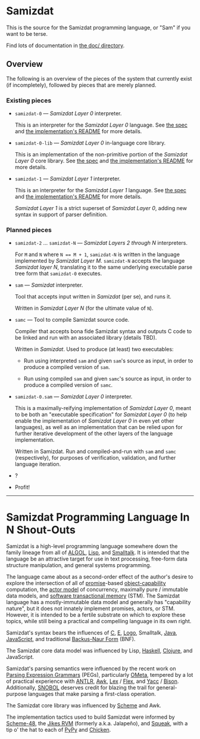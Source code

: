 Samizdat
========

This is the source for the Samizdat programming language, or "Sam" if
you want to be terse.

Find lots of documentation in [the doc/ directory](doc).

Overview
--------

The following is an overview of the pieces of the system that currently
exist (if incompletely), followed by pieces that are merely planned.

### Existing pieces

* `samizdat-0` &mdash; *Samizdat Layer 0* interpreter.

  This is an interpreter for the *Samizdat Layer 0* language. See
  [the spec](doc/samizdat-0/README.md) and
  [the implementation's README](samizdat-0/README.md) for more details.

* `samizdat-0-lib` &mdash; *Samizdat Layer 0* in-language core library.

  This is an implementation of the non-primitive portion of the
  *Samizdat Layer 0* core library. See [the spec](doc/samizdat-0/README.md)
  and [the implementation's README](samizdat-0-lib/README.md) for more details.

* `samizdat-1` &mdash; *Samizdat Layer 1* interpreter.

  This is an interpreter for the *Samizdat Layer 1* language. See
  [the spec](doc/samizdat-1/README.md) and
  [the implementation's README](samizdat-1/README.md) for more details.

  *Samizdat Layer 1* is a strict superset of *Samizdat Layer 0*, adding
  new syntax in support of parser definition.

### Planned pieces

* `samizdat-2` &hellip; `samizdat-N` &mdash; *Samizdat Layers 2
  through N* interpreters.

  For `M` and `N` where `N == M + 1`, `samizdat-N` is written in the
  language implemented by *Samizdat Layer M*. `samizdat-N` accepts the
  language *Samizdat layer N*, translating it to the same underlying
  executable parse tree form that `samizdat-0` executes.

* `sam` &mdash; *Samizdat* interpreter.

  Tool that accepts input written in *Samizdat* (per se), and runs
  it.

  Written in *Samizdat Layer N* (for the ultimate value of `N`).

* `samc` &mdash; Tool to compile Samizdat source code.

  Compiler that accepts bona fide Samizdat syntax and outputs C
  code to be linked and run with an associated library (details
  TBD).

  Written in *Samizdat*. Used to produce (at least) two executables:

  * Run using interpreted `sam` and given `sam`'s source as input, in
    order to produce a compiled version of `sam`.

  * Run using compiled `sam` and given `samc`'s source as input, in
    order to produce a compiled version of `samc`.

* `samizdat-0.sam` &mdash; *Samizdat Layer 0* interpreter.

  This is a maximally-reifying implementation of *Samizdat Layer 0*,
  meant to be both an "executable specification" for *Samizdat Layer
  0* (to help enable the implementation of *Samizdat Layer 0* in even
  yet other languages), as well as an implementation that can be
  relied upon for further iterative development of the other layers of
  the language implementation.

  Written in Samizdat. Run and compiled-and-run with `sam` and `samc`
  (respectively), for purposes of verification, validation, and
  further language iteration.

* ?

* Profit!

- - - - -

Samizdat Programming Language In N Shout-Outs
=============================================

Samizdat is a high-level programming language somewhere down the
family lineage from all of
[ALGOL](http://en.wikipedia.org/wiki/ALGOL),
[Lisp](http://en.wikipedia.org/wiki/LISP), and
[Smalltalk](http://en.wikipedia.org/wiki/Smalltalk). It is
intended that the language be an attractive target for use in
text processing, free-form data structure manipulation, and general
systems programming.

The language came about as a second-order effect of the author's
desire to explore the intersection of all of
[promise](http://en.wikipedia.org/wiki/Promise_%28programming%29)-based
[object-capability](http://en.wikipedia.org/wiki/Object-capability_model)
computation, the [actor model](http://en.wikipedia.org/wiki/Actor_model) of
concurrency, maximally pure / immutable data models, and [software transactional
memory](http://en.wikipedia.org/wiki/Software_transactional_memory)
(STM). The Samizdat language has a mostly-immutable data model and
generally has "capability nature", but it does not innately implement
promises, actors, or STM. However, it is intended to be a fertile
substrate on which to explore these topics, while still being a
practical and compelling language in its own right.

Samizdat's syntax bears the influences of
[C](http://en.wikipedia.org/wiki/C_%28programming_language%29),
[E](http://en.wikipedia.org/wiki/E_%28programming_language%29),
[Logo](http://en.wikipedia.org/wiki/Logo_%28programming_language%29),
Smalltalk, [Java](http://en.wikipedia.org/wiki/Java_%28programming_language%29),
[JavaScript](http://en.wikipedia.org/wiki/JavaScript), and traditional
[Backus-Naur Form](http://en.wikipedia.org/wiki/Backus%E2%80%93Naur_Form)
(BNF).

The Samizdat core data model was influenced by Lisp,
[Haskell](http://en.wikipedia.org/wiki/Haskell_%28programming_language%29),
[Clojure](http://en.wikipedia.org/wiki/Clojure), and JavaScript.

Samizdat's parsing semantics were influenced by the recent work on
[Parsing Expression
Grammars](http://en.wikipedia.org/wiki/Parsing_expression_grammar) (PEGs),
particularly [OMeta](http://tinlizzie.org/ometa/), tempered by a lot
of practical experience with [ANTLR](http://en.wikipedia.org/wiki/ANTLR),
[Awk](http://en.wikipedia.org/wiki/AWK),
[Lex](http://en.wikipedia.org/wiki/Lex_%28software%29) /
[Flex](http://en.wikipedia.org/wiki/Flex_lexical_analyser),
and [Yacc](http://en.wikipedia.org/wiki/Yacc) /
[Bison](http://en.wikipedia.org/wiki/GNU_bison). Additionally,
[SNOBOL](http://en.wikipedia.org/wiki/SNOBOL) deserves credit for blazing
the trail for general-purpose languages that make parsing a first-class
operation.

The Samizdat core library was influenced by
[Scheme](http://en.wikipedia.org/wiki/Scheme_%28programming_language%29)
and Awk.

The implementation tactics used to build Samizdat were informed by
[Scheme-48](http://en.wikipedia.org/wiki/Scheme_48),
the [Jikes RVM](http://en.wikipedia.org/wiki/Jikes_RVM)
(formerly a.k.a. Jalape&ntilde;o), and
[Squeak](http://en.wikipedia.org/wiki/Squeak), with a tip o' the
hat to each of [PyPy](http://en.wikipedia.org/wiki/PyPy) and
[Chicken](http://en.wikipedia.org/wiki/Chicken_%28Scheme_implementation%29).
